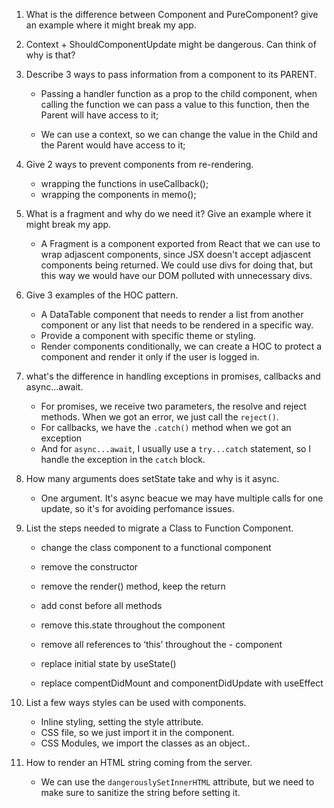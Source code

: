 1. What is the difference between Component and PureComponent? give an example where it might break my app.

2. Context + ShouldComponentUpdate might be dangerous. Can think of why is that?

3. Describe 3 ways to pass information from a component to its PARENT.

   - Passing a handler function as a prop to the child component, when calling the function we can pass a value to this function, then the Parent will have access to it;

   - We can use a context, so we can change the value in the Child and the Parent would have access to it;

4. Give 2 ways to prevent components from re-rendering.

   - wrapping the functions in useCallback();
   - wrapping the components in memo();

5. What is a fragment and why do we need it? Give an example where it might break my app.

   - A Fragment is a component exported from React that we can use to wrap adjascent components, since JSX doesn't accept adjascent components being returned. We could use divs for doing that, but this way we would have our DOM polluted with unnecessary divs.

6. Give 3 examples of the HOC pattern.

   - A DataTable component that needs to render a list from another component or any list that needs to be rendered in a specific way.
   - Provide a component with specific theme or styling.
   - Render components conditionally, we can create a HOC to protect a component and render it only if the user is logged in.

7. what's the difference in handling exceptions in promises, callbacks and async...await.

   - For promises, we receive two parameters, the resolve and reject methods. When we got an error, we just call the `reject()`.
   - For callbacks, we have the `.catch()` method when we got an exception
   - And for `async...await`, I usually use a `try...catch` statement, so I handle the exception in the `catch` block.

8. How many arguments does setState take and why is it async.

   - One argument. It's async beacue we may have multiple calls for one update, so it's for avoiding perfomance issues.

9. List the steps needed to migrate a Class to Function Component.

   - change the class component to a functional component

   - remove the constructor
   - remove the render() method, keep the return
   - add const before all methods
   - remove this.state throughout the component
   - remove all references to ‘this’ throughout the - component
   - replace initial state by useState()
   - replace compentDidMount and componentDidUpdate with useEffect

10. List a few ways styles can be used with components.

    - Inline styling, setting the style attribute.
    - CSS file, so we just import it in the component.
    - CSS Modules, we import the classes as an object..

11. How to render an HTML string coming from the server.
    - We can use the `dangerouslySetInnerHTML` attribute, but we need to make sure to sanitize the string before setting it.
